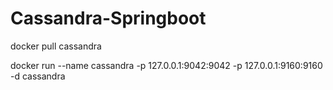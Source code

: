 # Cassandra-Springboot

docker pull cassandra

docker run --name cassandra -p 127.0.0.1:9042:9042 -p 127.0.0.1:9160:9160   -d cassandra
